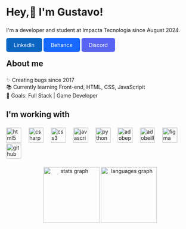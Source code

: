 <h1 align="left">Hey,👋 I'm Gustavo!</h1>

###

<p align="left">I'm a developer and student at Impacta Tecnologia since August 2024.</p>

###

<a href="https://www.linkedin.com/in/gus-villela/" style="background-color: #0A66C2; color: white; padding: 10px 20px; text-decoration: none; border-radius: 5px;">LinkedIn</a>
<a href="https://www.behance.net/gustavovillela2" style="background-color: #1769FF; color: white; padding: 10px 20px; text-decoration: none; border-radius: 5px;">Behance</a>
<a href="#" onclick="copyToClipboard('267069646816018474')" style="background-color: #5865F2; color: white; padding: 10px 20px; text-decoration: none; border-radius: 5px;">Discord</a>

<script>
  function copyToClipboard(text) {
    navigator.clipboard.writeText(text);
    alert("ID do Discord copiado para a área de transferência!");
  }
</script>

###

<h2 align="left">About me</h2>

###

<p align="left">✨ Creating bugs since 2017<br>📚 Currently learning Front-end, HTML, CSS, JavaScripit<br>🎯 Goals: Full Stack | Game Developer</p>

###

<h2 align="left">I'm working with</h2>

###

<div align="left">
  <img src="https://skillicons.dev/icons?i=html" height="40" alt="html5 logo"  />
  <img width="12" />
  <img src="https://skillicons.dev/icons?i=cs" height="40" alt="csharp logo"  />
  <img width="12" />
  <img src="https://cdn.jsdelivr.net/gh/devicons/devicon/icons/css3/css3-original.svg" height="40" alt="css3 logo"  />
  <img width="12" />
  <img src="https://skillicons.dev/icons?i=js" height="40" alt="javascript logo"  />
  <img width="12" />
  <img src="https://skillicons.dev/icons?i=py" height="40" alt="python logo"  />
  <img width="12" />
  <img src="https://skillicons.dev/icons?i=ps" height="40" alt="adobephotoshop logo"  />
  <img width="12" />
  <img src="https://skillicons.dev/icons?i=ai" height="40" alt="adobeillustrator logo"  />
  <img width="12" />
  <img src="https://skillicons.dev/icons?i=figma" height="40" alt="figma logo"  />
  <img width="12" />
  <img src="https://skillicons.dev/icons?i=github" height="40" alt="github logo"  />
</div>

###

<div align="center">
  <img src="https://github-readme-stats.vercel.app/api?username=gustavo-villela&hide_title=false&hide_rank=false&show_icons=true&include_all_commits=true&count_private=true&disable_animations=false&theme=dracula&locale=en&hide_border=false&order=1" height="150" alt="stats graph"  />
  <img src="https://github-readme-stats.vercel.app/api/top-langs?username=gustavo-villela&locale=en&hide_title=false&layout=compact&card_width=320&langs_count=5&theme=dracula&hide_border=false&order=2" height="150" alt="languages graph"  />
</div>

###
